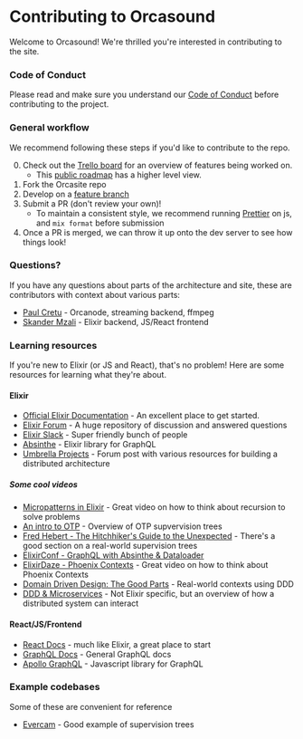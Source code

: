 # Contributing to Orcasound

Welcome to Orcasound! We're thrilled you're interested in contributing to the site.

### Code of Conduct

Please read and make sure you understand our [Code of Conduct](/CODE_OF_CONDUCT.md) before contributing to the project.

### General workflow
We recommend following these steps if you'd like to contribute to the repo.

0. Check out the [Trello board](https://trello.com/b/hRFh7Sc1/orcasite-development) for an overview of features being worked on.
    - This [public roadmap](https://trello.com/b/wBg0qhss/orcasound-roadmap) has a higher level view.
1. Fork the Orcasite repo
2. Develop on a [feature branch](https://www.atlassian.com/git/tutorials/comparing-workflows/feature-branch-workflow)
3. Submit a PR (don't review your own)!
  	- To maintain a consistent style, we recommend running [Prettier](https://github.com/prettier/prettier) on js, and `mix format` before submission
4. Once a PR is merged, we can throw it up onto the dev server to see how things look!

### Questions?
If you have any questions about parts of the architecture and site, these are contributors with context about various parts:

- [Paul Cretu](https://github.com/paulcretu) - Orcanode, streaming backend, ffmpeg
- [Skander Mzali](https://github.com/skanderm) - Elixir backend, JS/React frontend

### Learning resources
If you're new to Elixir (or JS and React), that's no problem! Here are some resources for learning what they're about.

#### Elixir

- [Official Elixir Documentation](https://elixir-lang.org/getting-started/introduction.html) - An excellent place to get started.
- [Elixir Forum](https://elixirforum.com/) - A huge repository of discussion and answered questions
- [Elixir Slack](https://elixir-slackin.herokuapp.com/) - Super friendly bunch of people
- [Absinthe](https://hexdocs.pm/absinthe/overview.html) - Elixir library for GraphQL
- [Umbrella Projects](https://elixirforum.com/t/resources-on-how-to-build-and-structure-umbrella-projects-using-phoenix-1-3/11225) - Forum post with various resources for building a distributed architecture

##### Some cool videos

- [Micropatterns in Elixir](https://www.youtube.com/watch?v=9uvp4h7gXHg) - Great video on how to think about recursion to solve problems
- [An intro to OTP](https://www.youtube.com/watch?v=CJT8wPnmjTM) - Overview of OTP supvervision trees
- [Fred Hebert - The Hitchhiker's Guide to the Unexpected](https://www.youtube.com/watch?v=W0BR_tWZChQ) - There's a good section on a real-world supervision trees
- [ElixirConf - GraphQL with Absinthe & Dataloader](https://www.youtube.com/watch?v=m26i1L2D7Yk)
- [ElixirDaze - Phoenix Contexts](https://www.youtube.com/watch?v=l3VgbSgo71E) - Great video on how to think about Phoenix Contexts
- [Domain Driven Design: The Good Parts](https://www.youtube.com/watch?v=U6CeaA-Phqo) - Real-world contexts using DDD
- [DDD & Microservices](https://www.youtube.com/watch?v=yPvef9R3k-M) - Not Elixir specific, but an overview of how a distributed system can interact

#### React/JS/Frontend

- [React Docs](https://reactjs.org/docs/getting-started.html) - much like Elixir, a great place to start
- [GraphQL Docs](https://graphql.org/learn/) - General GraphQL docs
- [Apollo GraphQL](https://www.apollographql.com/docs/react/) - Javascript library for GraphQL

### Example codebases
Some of these are convenient for reference

- [Evercam](https://github.com/evercam/evercam-server/) - Good example of supervision trees
